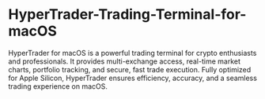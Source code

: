 # HyperTrader-Trading-Terminal-for-macOS
HyperTrader for macOS is a powerful trading terminal for crypto enthusiasts and professionals. It provides multi-exchange access, real-time market charts, portfolio tracking, and secure, fast trade execution. Fully optimized for Apple Silicon, HyperTrader ensures efficiency, accuracy, and a seamless trading experience on macOS.
